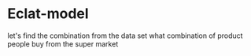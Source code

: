 # Eclat-model
let's find the combination from the data set what combination of product people buy from the super market
